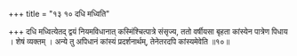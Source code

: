 +++
title = "१३ १० दधि मध्विति"

+++
दधि मध्वित्येतद् द्वयं नियमविधानात् कस्मिंश्चित्पात्रे संसृज्य, ततो वर्षीयसा बृहता कांस्येन पात्रेण पिधाय ।
शेषं व्यक्तम् ।
अन्ये तु अपिधानं कांस्यं प्रदर्शनार्थम्, तेनेतरदपि कांस्यमेवेति ॥१०॥